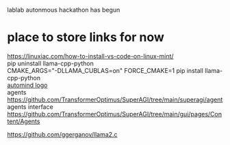 lablab autonmous hackathon has begun<br />
# place to store links for now<br />
https://linuxiac.com/how-to-install-vs-code-on-linux-mint/<br />
pip uninstall llama-cpp-python<br />
CMAKE_ARGS="-DLLAMA_CUBLAS=on" FORCE_CMAKE=1 pip install llama-cpp-python<br />
<a href="https://opensea.io/assets/matic/0x2953399124f0cbb46d2cbacd8a89cf0599974963/7675060345879017836756807061815685501584179421371855056758523065871282208769">automind logo</a><br />
agents<br />
https://github.com/TransformerOptimus/SuperAGI/tree/main/superagi/agent<br />
agents interface<br />
https://github.com/TransformerOptimus/SuperAGI/tree/main/gui/pages/Content/Agents<br />

https://github.com/ggerganov/llama2.c<br />

